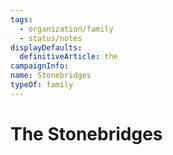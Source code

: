 ```yaml
---
tags:
  - organization/family
  - status/notes
displayDefaults:
  definitiveArticle: the
campaignInfo: 
name: Stonebridges
typeOf: family
---
```

# The Stonebridges



